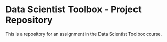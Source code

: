 # Data Scientist Toolbox - Project Repository

This is a repository for an assignment in the Data Scientist Toolbox course.
